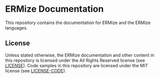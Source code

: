 # ERMize Documentation

This repository contains the documentation for ERMize and the ERMize languages.

## License

Unless stated otherwise, the ERMize documentation and other content in this repository is licensed under the All Rights Reserved license (see [LICENSE](https://github.com/JTTechnic/ERMize-Docs/blob/main/LICENSE)).
Code samples in this repository are licensed under the MIT license (see [LICENSE-CODE](https://github.com/JTTechnic/ERMize-Docs/blob/main/LICENSE-CODE)).